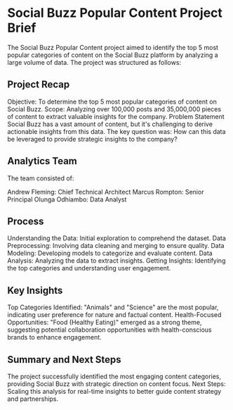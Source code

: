 # Social Buzz Popular Content Project Brief
The Social Buzz Popular Content project aimed to identify the top 5 most popular categories of content on the Social Buzz platform by analyzing a large volume of data. The project was structured as follows:

## Project Recap
Objective: To determine the top 5 most popular categories of content on Social Buzz.
Scope: Analyzing over 100,000 posts and 35,000,000 pieces of content to extract valuable insights for the company.
Problem Statement
Social Buzz has a vast amount of content, but it's challenging to derive actionable insights from this data. The key question was: How can this data be leveraged to provide strategic insights to the company?

## Analytics Team
The team consisted of:

Andrew Fleming: Chief Technical Architect
Marcus Rompton: Senior Principal
Olunga Odhiambo: Data Analyst

## Process
Understanding the Data: Initial exploration to comprehend the dataset.
Data Preprocessing: Involving data cleaning and merging to ensure quality.
Data Modeling: Developing models to categorize and evaluate content.
Data Analysis: Analyzing the data to extract insights.
Getting Insights: Identifying the top categories and understanding user engagement.

## Key Insights
Top Categories Identified: "Animals" and "Science" are the most popular, indicating user preference for nature and factual content.
Health-Focused Opportunities: "Food (Healthy Eating)" emerged as a strong theme, suggesting potential collaboration opportunities with health-conscious brands to enhance engagement.

## Summary and Next Steps
The project successfully identified the most engaging content categories, providing Social Buzz with strategic direction on content focus.
Next Steps: Scaling this analysis for real-time insights to better guide content strategy and partnerships.
